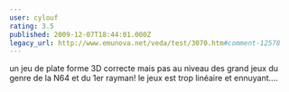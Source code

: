 ```yaml
---
user: cylouf
rating: 3.5
published: 2009-12-07T18:44:01.000Z
legacy_url: http://www.emunova.net/veda/test/3070.htm#comment-12578
---
```

un jeu de plate forme 3D correcte mais pas au niveau des grand jeux du genre de la N64 et du 1er rayman!
le jeux est trop linéaire et ennuyant....